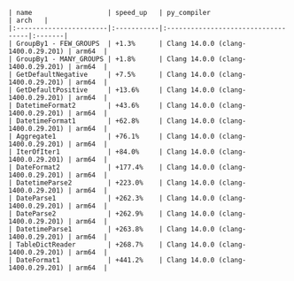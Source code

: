     | name                   | speed_up   | py_compiler                        | arch   |
    |:-----------------------|:-----------|:-----------------------------------|:-------|
    | GroupBy1 - FEW_GROUPS  | +1.3%      | Clang 14.0.0 (clang-1400.0.29.201) | arm64  |
    | GroupBy1 - MANY_GROUPS | +1.8%      | Clang 14.0.0 (clang-1400.0.29.201) | arm64  |
    | GetDefaultNegative     | +7.5%      | Clang 14.0.0 (clang-1400.0.29.201) | arm64  |
    | GetDefaultPositive     | +13.6%     | Clang 14.0.0 (clang-1400.0.29.201) | arm64  |
    | DatetimeFormat2        | +43.6%     | Clang 14.0.0 (clang-1400.0.29.201) | arm64  |
    | DatetimeFormat1        | +62.8%     | Clang 14.0.0 (clang-1400.0.29.201) | arm64  |
    | Aggregate1             | +76.1%     | Clang 14.0.0 (clang-1400.0.29.201) | arm64  |
    | IterOfIter1            | +84.0%     | Clang 14.0.0 (clang-1400.0.29.201) | arm64  |
    | DateFormat2            | +177.4%    | Clang 14.0.0 (clang-1400.0.29.201) | arm64  |
    | DatetimeParse2         | +223.0%    | Clang 14.0.0 (clang-1400.0.29.201) | arm64  |
    | DateParse1             | +262.3%    | Clang 14.0.0 (clang-1400.0.29.201) | arm64  |
    | DateParse2             | +262.9%    | Clang 14.0.0 (clang-1400.0.29.201) | arm64  |
    | DatetimeParse1         | +263.8%    | Clang 14.0.0 (clang-1400.0.29.201) | arm64  |
    | TableDictReader        | +268.7%    | Clang 14.0.0 (clang-1400.0.29.201) | arm64  |
    | DateFormat1            | +441.2%    | Clang 14.0.0 (clang-1400.0.29.201) | arm64  |